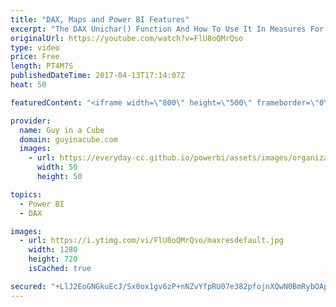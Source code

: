 ```yaml
---
title: "DAX, Maps and Power BI Features"
excerpt: "The DAX Unichar() Function And How To Use It In Measures For Data Visualisation (@technitrain) https://blog.crossjoin.co.uk/2017/04/11/the-dax-unichar-function-and-how-to-use-it-in-measures-for-data-visualisation/  ArcGIS Map in Power BI; Simple, But Insightful (@Rad_Reza) http://radacad.com/arcgis-map-in-power-bi-simple-but-insightful"
originalUrl: https://youtube.com/watch?v=FlU8oQMrQso
type: video
price: Free
length: PT4M7S
publishedDateTime: 2017-04-13T17:14:07Z
heat: 50

featuredContent: "<iframe width=\"800\" height=\"500\" frameborder=\"0\" src=\"https://www.youtube.com/embed/FlU8oQMrQso\" allow=\"accelerometer; autoplay; encrypted-media; gyroscope; picture-in-picture\" allowfullscreen></iframe>"

provider:
  name: Guy in a Cube
  domain: guyinacube.com
  images:
    - url: https://everyday-cc.github.io/powerbi/assets/images/organizations/guyinacube.com-50x50.jpg
      width: 50
      height: 50

topics:
  - Power BI
  - DAX

images:
  - url: https://i.ytimg.com/vi/FlU8oQMrQso/maxresdefault.jpg
    width: 1280
    height: 720
    isCached: true

secured: "+LlJ2EoGNGkuEcJ/Sx0ox1gv6zP+nNZvYfpRU07e382pfojnXQwN0BmRybOAp1hiWGUYvCEeH1ojcR/saWPhwwKsQKgCfAW/QNOMUpEaza/IW8USKiNX1kG+/4Iszk8rofX5L/ZiyJCcgaIG6dU3nL3TbJHp0F54ysCV9wvqmi/jjYFaYMY56MqTqY266ee8IXEe/XRvXku7/3Itkh2F8+buYHmSlEwLWFVT8EzyhKZIGHroEpHCcSvBH4DDEhUhksn7e2l1q2yqKcYcnfBMdjaZy9aap2YsjYoSxLdZSyyrGqFacilbGzFQIWc73oSIkoPr+KytmAZtL7GGryNxHL7H9+SXQiokR0kBl5cn2TcGSZmxNS4+0wFJY0DBIObdr6wVVfRhkVBZpDvG+8HbR1Lrz/gTptQcK36G2A7UANY=;IVsUqbrqNc84kd6nW1oTlQ=="
---
```


